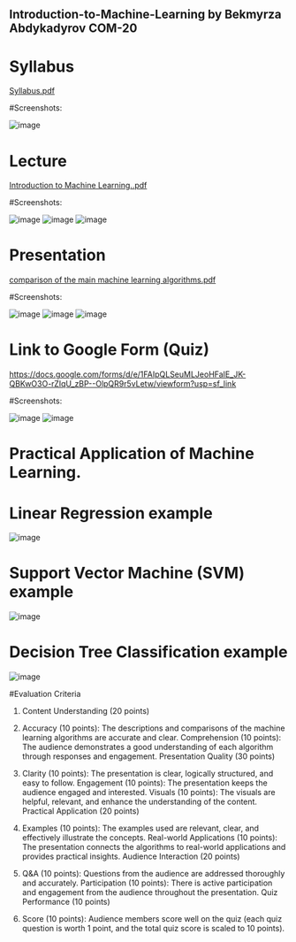 ## Introduction-to-Machine-Learning by Bekmyrza Abdykadyrov COM-20

# Syllabus

[Syllabus.pdf](https://github.com/user-attachments/files/15800857/Syllabus.pdf)


#Screenshots:


![image](https://github.com/Bekmyrzapro/Introduction-to-Machine-Learning/assets/74038682/a6933e44-c612-4edc-9582-53106f8f75d2)




# Lecture

[Introduction to Machine Learning..pdf](https://github.com/user-attachments/files/15799641/Introduction.to.Machine.Learning.pdf)


#Screenshots:

![image](https://github.com/Bekmyrzapro/Introduction-to-Machine-Learning/assets/74038682/cb5b36b1-29cf-40d5-b09c-1731e887a5e3)
![image](https://github.com/Bekmyrzapro/Introduction-to-Machine-Learning/assets/74038682/9f55df28-6108-4547-a0ac-27e7329d95b3)
![image](https://github.com/Bekmyrzapro/Introduction-to-Machine-Learning/assets/74038682/3af87c22-cc5b-413e-b0db-e8043989f90f)

# Presentation
[comparison of the main machine learning algorithms.pdf](https://github.com/user-attachments/files/15800674/comparison.of.the.main.machine.learning.algorithms.pdf)


#Screenshots:


![image](https://github.com/Bekmyrzapro/Introduction-to-Machine-Learning/assets/74038682/20edede1-5376-4411-bacc-fb778061cf9a)
![image](https://github.com/Bekmyrzapro/Introduction-to-Machine-Learning/assets/74038682/68192bec-e7ce-4b94-8f98-6962c24642c6)
![image](https://github.com/Bekmyrzapro/Introduction-to-Machine-Learning/assets/74038682/df4539d1-1860-47b7-a8ab-6687dbc176f5)

# Link to Google Form (Quiz)


https://docs.google.com/forms/d/e/1FAIpQLSeuMLJeoHFaIE_JK-QBKwO3O-rZIqU_zBP--OlpQR9r5vLetw/viewform?usp=sf_link








#Screenshots:

![image](https://github.com/Bekmyrzapro/Introduction-to-Machine-Learning/assets/74038682/b2400262-51c3-4eea-9b76-14a01117a5c5)
![image](https://github.com/Bekmyrzapro/Introduction-to-Machine-Learning/assets/74038682/c008327f-03c2-458f-adfe-587e52030564)



# Practical Application of Machine Learning. 


# Linear Regression example

![image](https://github.com/Bekmyrzapro/Introduction-to-Machine-Learning/assets/74038682/12e3638c-56e1-424d-8628-609e2961d08c)


# Support Vector Machine (SVM) example
![image](https://github.com/Bekmyrzapro/Introduction-to-Machine-Learning/assets/74038682/df7bcec5-6048-41f7-8f8c-557ca0496ef2)

#  Decision Tree Classification example
![image](https://github.com/Bekmyrzapro/Introduction-to-Machine-Learning/assets/74038682/df4480c4-4e05-459b-af7a-0d72ff61831f)




#Evaluation Criteria

1) Content Understanding (20 points)

2) Accuracy (10 points): The descriptions and comparisons of the machine learning algorithms are accurate and clear.
Comprehension (10 points): The audience demonstrates a good understanding of each algorithm through responses and engagement.
Presentation Quality (30 points)

3) Clarity (10 points): The presentation is clear, logically structured, and easy to follow.
Engagement (10 points): The presentation keeps the audience engaged and interested.
Visuals (10 points): The visuals are helpful, relevant, and enhance the understanding of the content.
Practical Application (20 points)

4) Examples (10 points): The examples used are relevant, clear, and effectively illustrate the concepts.
Real-world Applications (10 points): The presentation connects the algorithms to real-world applications and provides practical insights.
Audience Interaction (20 points)

5) Q&A (10 points): Questions from the audience are addressed thoroughly and accurately.
Participation (10 points): There is active participation and engagement from the audience throughout the presentation.
Quiz Performance (10 points)

6) Score (10 points): Audience members score well on the quiz (each quiz question is worth 1 point, and the total quiz score is scaled to 10 points).

